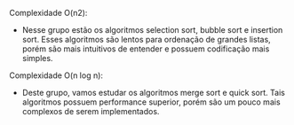 Complexidade O(n2):

- Nesse grupo estão os algoritmos selection sort, bubble sort e insertion sort. Esses algoritmos são lentos para ordenação de grandes listas, porém são mais intuitivos de entender e possuem codificação mais simples.

Complexidade O(n log n):

- Deste grupo, vamos estudar os algoritmos merge sort e quick sort. Tais algoritmos possuem performance superior, porém são um pouco mais complexos de serem implementados.
